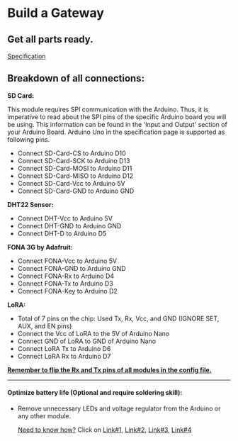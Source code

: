 # Build a Gateway

## Get all parts ready.

[Specification](./Documentation/Water_Sensor/Specification.md)

## Breakdown of all connections:

**SD Card:**

This module requires SPI communication with the Arduino. Thus, it is imperative to read about the SPI pins of the specific Arduino board you will be using. This information can be found in the 'Input and Output' section of your Arduino Board. Arduino Uno in the specification page is supported as following pins.

- Connect SD-Card-CS to Arduino D10
- Connect SD-Card-SCK to Arduino D13
- Connect SD-Card-MOSI to Arduino D11
- Connect SD-Card-MISO to Arduino D12
- Connect SD-Card-Vcc to Arduino 5V
- Connect SD-Card-GND to Arduino GND

**DHT22 Sensor:**

- Connect DHT-Vcc to Arduino 5V
- Connect DHT-GND to Arduino GND
- Connect DHT-D to Arduino D5

**FONA 3G by Adafruit:**

- Connect FONA-Vcc to Arduino 5V
- Connect FONA-GND to Arduino GND
- Connect FONA-Rx to Arduino D4
- Connect FONA-Tx to Arduino D3
- Connect FONA-Key to Arduino D2

**LoRA:**

- Total of 7 pins on the chip: Used Tx, Rx, Vcc, and GND (IGNORE SET, AUX, and EN pins)
- Connect the Vcc of LoRA to the 5V of Arduino Nano
- Connect GND of LoRA to GND of Arduino Nano
- Connect LoRA Tx to Arduino D6
- Connect LoRA Rx to Arduino D7

**<u>Remember to flip the Rx and Tx pins of all modules in the config file.</u>**

------

#### Optimize battery life (Optional and require soldering skill):

- Remove unnecessary LEDs and voltage regulator from the Arduino or any other module. 

  <u>Need to know how?</u> Click on [Link#1](http://www.home-automation-community.com/arduino-low-power-how-to-run-atmega328p-for-a-year-on-coin-cell-battery/), [Link#2](https://www.youtube.com/watch?v=2nNz0faMti0), [Link#3](https://www.youtube.com/watch?v=2xVOg7nYH-E), [Link#4](https://www.youtube.com/watch?v=7qujkC72dYs)